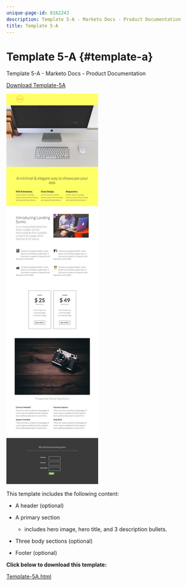 ```yaml
---
unique-page-id: 8162243
description: Template 5-A - Marketo Docs - Product Documentation
title: Template 5-A
---
```


# Template 5-A {#template-a}

Template 5-A - Marketo Docs - Product Documentation

[Download Template-5A](http://docs.marketo.com/download/attachments/8162243/template-5a.html?version=1&modificationdate=1437692717000&api=v2)

![](assets/image2015-6-29-16-3a9-3a32.png)

This template includes the following content:

* A header (optional)
* A primary section

    * includes hero image, hero title, and 3 description bullets.

* Three body sections (optional)
* Footer (optional)

**Click below to download this template:**

[Template-5A.html](http://docs.marketo.com/download/attachments/8162243/template-5a.html?version=1&modificationdate=1437692717000&api=v2)

